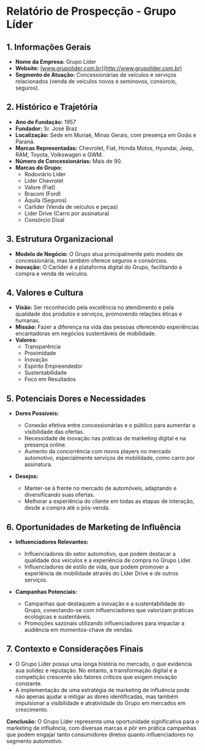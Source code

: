 # Relatório de Prospecção - Grupo Líder

## 1. Informações Gerais

- **Nome da Empresa:** Grupo Líder
- **Website:** [www.grupolider.com.br](http://www.grupolider.com.br)
- **Segmento de Atuação:** Concessionárias de veículos e serviços relacionados (venda de veículos novos e seminovos, consórcio, seguros).

## 2. Histórico e Trajetória

- **Ano de Fundação:** 1957
- **Fundador:** Sr. José Braz
- **Localização:** Sede em Muriaé, Minas Gerais, com presença em Goiás e Paraná.
- **Marcas Representadas:** Chevrolet, Fiat, Honda Motos, Hyundai, Jeep, RAM, Toyota, Volkswagen e GWM.
- **Número de Concessionárias:** Mais de 90.
- **Marcas do Grupo:** 
  - Rodoviário Líder
  - Lider Chevrolet
  - Valore (Fiat)
  - Bracom (Ford)
  - Áquila (Seguros)
  - Carlider (Venda de veículos e peças)
  - Lider Drive (Carro por assinatura)
  - Consórcio Disal

## 3. Estrutura Organizacional

- **Modelo de Negócio:** O Grupo atua principalmente pelo modelo de concessionária, mas também oferece seguros e consórcios.
- **Inovação:** O Carlider é a plataforma digital do Grupo, facilitando a compra e venda de veículos.

## 4. Valores e Cultura 

- **Visão:** Ser reconhecido pela excelência no atendimento e pela qualidade dos produtos e serviços, promovendo relações éticas e humanas.
- **Missão:** Fazer a diferença na vida das pessoas oferecendo experiências encantadoras em negócios sustentáveis de mobilidade.
- **Valores:**
  - Transparência
  - Proximidade
  - Inovação
  - Espírito Empreendedor
  - Sustentabilidade
  - Foco em Resultados

## 5. Potenciais Dores e Necessidades

- **Dores Possíveis:**
  - Conexão efetiva entre concessionárias e o público para aumentar a visibilidade das ofertas.
  - Necessidade de inovação nas práticas de marketing digital e na presença online.
  - Aumento da concorrência com novos players no mercado automotivo, especialmente serviços de mobilidade, como carro por assinatura.
  
- **Desejos:**
  - Manter-se à frente no mercado de automóveis, adaptando e diversificando suas ofertas.
  - Melhorar a experiência do cliente em todas as etapas de interação, desde a compra até o pós-venda.
  
## 6. Oportunidades de Marketing de Influência

- **Influenciadores Relevantes:**
  - Influenciadores do setor automotivo, que podem destacar a qualidade dos veículos e a experiência de compra no Grupo Líder.
  - Influenciadores de estilo de vida, que podem promover a experiência de mobilidade através do Lider Drive e de outros serviços.

- **Campanhas Potenciais:**
  - Campanhas que destaquem a inovação e a sustentabilidade do Grupo, conectando-se com influenciadores que valorizam práticas ecológicas e sustentáveis.
  - Promoções sazonais utilizando influenciadores para impactar a audiência em momentos-chave de vendas.

## 7. Contexto e Considerações Finais

- O Grupo Líder possui uma longa história no mercado, o que evidencia sua solidez e reputação. No entanto, a transformação digital e a competição crescente são fatores críticos que exigem inovação constante. 
- A implementação de uma estratégia de marketing de influência pode não apenas ajudar a mitigar as dores identificadas, mas também impulsionar a visibilidade e atratividade do Grupo em mercados em crescimento.

**Conclusão:** O Grupo Líder representa uma oportunidade significativa para o marketing de influência, com diversas marcas e pôr em prática campanhas que podem engajar tanto consumidores diretos quanto influenciadores no segmento automotivo.